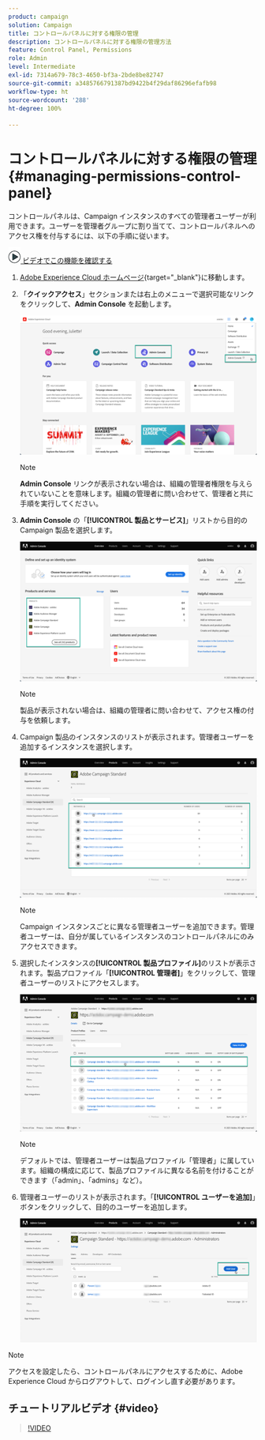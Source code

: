 ```yaml
---
product: campaign
solution: Campaign
title: コントロールパネルに対する権限の管理
description: コントロールパネルに対する権限の管理方法
feature: Control Panel, Permissions
role: Admin
level: Intermediate
exl-id: 7314a679-78c3-4650-bf3a-2bde8be82747
source-git-commit: a3485766791387bd9422b4f29daf86296efafb98
workflow-type: ht
source-wordcount: '288'
ht-degree: 100%

---
```


# コントロールパネルに対する権限の管理 {#managing-permissions-control-panel}

コントロールパネルは、Campaign インスタンスのすべての管理者ユーザーが利用できます。ユーザーを管理者グループに割り当てて、コントロールパネルへのアクセス権を付与するには、以下の手順に従います。

![](assets/do-not-localize/how-to-video.png)[ ビデオでこの機能を確認する](../../discover/using/managing-permissions.md#video)

1. [Adobe Experience Cloud ホームページ](https://experiencecloud.adobe.com/){target="_blank"}に移動します。

1. 「**クイックアクセス**」セクションまたは右上のメニューで選択可能なリンクをクリックして、**Admin Console** を起動します。

   ![](assets/do-not-localize/control_panel_admin-console.png)

   >[!NOTE]
   >
   >**Admin Console** リンクが表示されない場合は、組織の管理者権限を与えられていないことを意味します。組織の管理者に問い合わせて、管理者と共に手順を実行してください。

1. **Admin Console** の「**[!UICONTROL 製品とサービス]**」リストから目的の Campaign 製品を選択します。

   ![](assets/do-not-localize/control_panel_product-list.png)

   >[!NOTE]
   >
   >製品が表示されない場合は、組織の管理者に問い合わせて、アクセス権の付与を依頼します。

1. Campaign 製品のインスタンスのリストが表示されます。管理者ユーザーを追加するインスタンスを選択します。

   ![](assets/do-not-localize/control_panel_add_user_4.png)

   >[!NOTE]
   >
   >Campaign インスタンスごとに異なる管理者ユーザーを追加できます。管理者ユーザーは、自分が属しているインスタンスのコントロールパネルにのみアクセスできます。

1. 選択したインスタンスの&#x200B;**[!UICONTROL 製品プロファイル]**&#x200B;のリストが表示されます。製品プロファイル「**[!UICONTROL 管理者]**」をクリックして、管理者ユーザーのリストにアクセスします。

   ![](assets/do-not-localize/control_panel_add_user_5.png)

   >[!NOTE]
   >
   >デフォルトでは、管理者ユーザーは製品プロファイル「管理者」に属しています。組織の構成に応じて、製品プロファイルに異なる名前を付けることができます（「admin」、「admins」など）。

1. 管理者ユーザーのリストが表示されます。「**[!UICONTROL ユーザーを追加]**」ボタンをクリックして、目的のユーザーを追加します。

   ![](assets/do-not-localize/control_panel_add_user_6.png)

>[!NOTE]
>
>アクセスを設定したら、コントロールパネルにアクセスするために、Adobe Experience Cloud からログアウトして、ログインし直す必要があります。

## チュートリアルビデオ {#video}

>[!VIDEO](https://video.tv.adobe.com/v/27147?quality=12)

